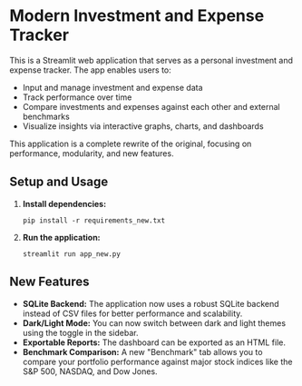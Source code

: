 
# Modern Investment and Expense Tracker

This is a Streamlit web application that serves as a personal investment and expense tracker. The app enables users to:

* Input and manage investment and expense data
* Track performance over time
* Compare investments and expenses against each other and external benchmarks
* Visualize insights via interactive graphs, charts, and dashboards

This application is a complete rewrite of the original, focusing on performance, modularity, and new features.

## Setup and Usage

1. **Install dependencies:**
   ```
   pip install -r requirements_new.txt
   ```

2. **Run the application:**
   ```
   streamlit run app_new.py
   ```

## New Features

* **SQLite Backend:** The application now uses a robust SQLite backend instead of CSV files for better performance and scalability.
* **Dark/Light Mode:** You can now switch between dark and light themes using the toggle in the sidebar.
* **Exportable Reports:** The dashboard can be exported as an HTML file.
* **Benchmark Comparison:** A new "Benchmark" tab allows you to compare your portfolio performance against major stock indices like the S&P 500, NASDAQ, and Dow Jones.
